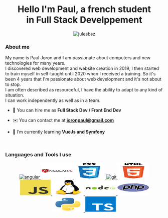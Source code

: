<h1 align="center">Hello I'm Paul, a french student<br>in Full Stack Develppement</h1>

<p align="center"> <img width='150px' src="https://komarev.com/ghpvc/?username=julesbsz&label=Profile%20views&color=0e75b6&style=flat" alt="julesbsz" /> </p>

<h3>About me</h3>
<p>
  My name is Paul Joron and I am passionate about computers and new technologies for many years.<br>
  I discovered web development and website creation in 2019, I then started to train myself in self-taught until 2020 when I received a training. So it's been 4 years that I'm passionate about web development and it's not about to stop.<br>
  I am often described as resourceful, I have the ability to adapt to any kind of situation. <br>I can work independently as well as in a team.
</p>

- 🤝 You can hire me as **Full Stack Dev / Front End Dev**

- ✉️ You can contact me at **joronpaul@gmail.com**

- 🌱 I’m currently learning **VueJs and Symfony**


<br>
<h3 align="left">Languages and Tools I use</h3>
<p align="center"> <a href="https://angular.io" target="_blank" rel="noreferrer"> <img width='100px' height='50px' src="https://angular.io/assets/images/logos/angular/angular.svg" alt="angular" width="40" height="40"/> </a> <a href="https://angular.io" target="_blank" rel="noreferrer"> <img width='100px' height='50px' src="https://raw.githubusercontent.com/devicons/devicon/master/icons/angularjs/angularjs-original-wordmark.svg" alt="angularjs" width="40" height="40"/> </a> <a href="https://www.w3schools.com/css/" target="_blank" rel="noreferrer"> <img width='100px' height='50px' src="https://raw.githubusercontent.com/devicons/devicon/master/icons/css3/css3-original-wordmark.svg" alt="css3" width="40" height="40"/> </a>  <a href="https://git-scm.com/" target="_blank" rel="noreferrer"> <img width='100px' height='50px' src="https://www.vectorlogo.zone/logos/git-scm/git-scm-icon.svg" alt="git" width="40" height="40"/> </a> <a href="https://www.w3.org/html/" target="_blank" rel="noreferrer"> <img width='100px' height='50px' src="https://raw.githubusercontent.com/devicons/devicon/master/icons/html5/html5-original-wordmark.svg" alt="html5" width="40" height="40"/> </a> 
<a href="https://developer.mozilla.org/en-US/docs/Web/JavaScript" target="_blank" rel="noreferrer"> <img width='100px' height='50px' src="https://raw.githubusercontent.com/devicons/devicon/master/icons/javascript/javascript-original.svg" alt="javascript" width="40" height="40"/> </a> <a href="https://www.linux.org/" target="_blank" rel="noreferrer"> <img width='100px' height='50px' src="https://raw.githubusercontent.com/devicons/devicon/master/icons/linux/linux-original.svg" alt="linux" width="40" height="40"/> </a> <a href="https://nodejs.org" target="_blank" rel="noreferrer"> <img width='100px' height='50px' src="https://raw.githubusercontent.com/devicons/devicon/master/icons/nodejs/nodejs-original-wordmark.svg" alt="nodejs" width="40" height="40"/> </a> <a href="https://www.php.net" target="_blank" rel="noreferrer"> <img width='100px' height='50px' src="https://raw.githubusercontent.com/devicons/devicon/master/icons/php/php-original.svg" alt="php" width="40" height="40"/> </a> <a href="https://www.python.org" target="_blank" rel="noreferrer"> <img width='100px' height='50px' src="https://raw.githubusercontent.com/devicons/devicon/master/icons/python/python-original.svg" alt="python" width="40" height="40"/> </a> <a href="https://www.typescriptlang.org/" target="_blank" rel="noreferrer"> <img width='100px' height='50px' src="https://raw.githubusercontent.com/devicons/devicon/master/icons/typescript/typescript-original.svg" alt="typescript" width="40" height="40"/> </a> </p>
